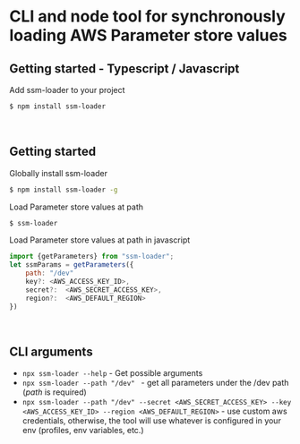 # CLI and node tool for synchronously loading AWS Parameter store values

## Getting started - Typescript / Javascript
Add ssm-loader to your project
```sh
$ npm install ssm-loader
```
<br/>

## Getting started
Globally install ssm-loader
```sh
$ npm install ssm-loader -g
```

Load Parameter store values at path
```sh
$ ssm-loader
```


Load Parameter store values at path in javascript
```node.js
import {getParameters} from "ssm-loader";
let ssmParams = getParameters({
    path: "/dev"
    key?: <AWS_ACCESS_KEY_ID>,
    secret?:  <AWS_SECRET_ACCESS_KEY>,
    region?:  <AWS_DEFAULT_REGION>
})
```
<br/>

## CLI arguments
* ```npx ssm-loader --help``` - Get possible arguments
* ```npx ssm-loader --path "/dev" ``` - get all parameters under the /dev path (*path* is required)
* ```npx ssm-loader --path "/dev" --secret <AWS_SECRET_ACCESS_KEY> --key <AWS_ACCESS_KEY_ID> --region <AWS_DEFAULT_REGION>``` - use custom aws credentials, otherwise, the tool will use whatever is configured in your env (profiles, env variables, etc.)

